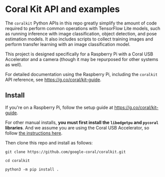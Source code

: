 # Coral Kit API and examples

The `coralkit` Python APIs in this repo greatly simplify the amount of code
required to perform common operations with TensorFlow Lite models, such as
running inference with image classification, object detection, and pose
estimation models. It also includes scripts to collect training
images and perform transfer learning with an image classification model.

This project is designed specifically for a Raspberry Pi with a Coral USB
Accelerator and a camera (though it may be repurposed for other systems as
well).

For detailed documentation using the Raspberry Pi, including the `coralkit`
API reference, see https://g.co/coral/kit-guide.

## Install

If you're on a Raspberry Pi, follow the setup guide at
https://g.co/coral/kit-guide.

For other manual installs, **you must first install the `libedgetpu` and 
`pycoral` libraries**. And we assume you are using the Coral USB Accelerator,
so follow [the instructions here](https://coral.ai/docs/accelerator/get-started/).

Then clone this repo and install as follows:

```
git clone https://github.com/google-coral/coralkit.git

cd coralkit

python3 -m pip install .
```
